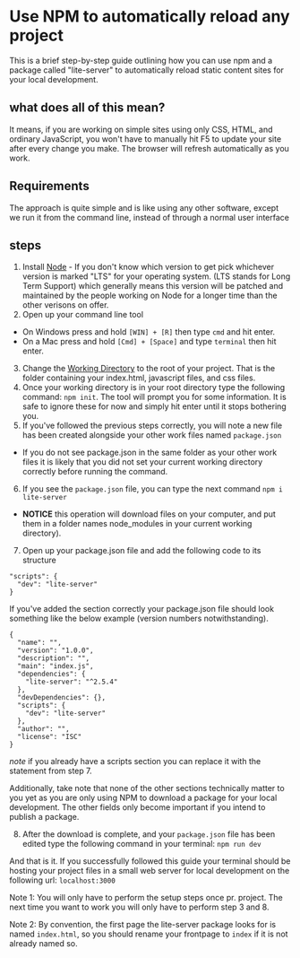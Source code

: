 # Use NPM to automatically reload any project
This is a brief step-by-step guide outlining how you can use npm and a package called "lite-server" to automatically reload static content sites for your local development.

## what does all of this mean?
It means, if you are working on simple sites using only CSS, HTML, and ordinary JavaScript, you won't have to manually hit F5 to update your site after every change you make. The browser will refresh automatically as you work.

## Requirements
The approach is quite simple and is like using any other software, except we run it from the command line, instead of through a normal user interface

## steps
1. Install [Node](https://nodejs.org/en/) - If you don't know which version to get pick whichever version is marked "LTS" for your operating system. (LTS stands for Long Term Support) which generally means this version will be patched and maintained by the people working on Node for a longer time than the other verisons on offer.
2. Open up your command line tool

* On Windows press and hold `[WIN] + [R]` then type `cmd` and hit enter.
* On a Mac press and hold `[Cmd] + [Space]` and type `terminal` then hit enter.

3. Change the [Working Directory](https://www.computerhope.com/jargon/c/currentd.htm) to the root of your project. That is the folder containing your index.html, javascript files, and css files.
4. Once your working directory is in your root directory type the following command: `npm init`. The tool will prompt you for some information. It is safe to ignore these for now and simply hit enter until it stops bothering you.
5. If you've followed the previous steps correctly, you will note a new file has been created alongside your other work files named `package.json`

* If you do not see package.json in the same folder as your other work files it is likely that you did not set your current working directory correctly before running the command.

6. If you see the `package.json` file, you can type the next command `npm i lite-server`

* **NOTICE** this operation will download files on your computer, and put them in a folder names node_modules in your current working directory).

7. Open up your package.json file and add the following code to its structure

```
"scripts": {
  "dev": "lite-server"
}
```

If you've added the section correctly your package.json file should look something like the below example (version numbers notwithstanding).
```
{
  "name": "",
  "version": "1.0.0",
  "description": "",
  "main": "index.js",
  "dependencies": {
    "lite-server": "^2.5.4"
  },
  "devDependencies": {},
  "scripts": {
    "dev": "lite-server"
  },
  "author": "",
  "license": "ISC"
}
```
*note* if you already have a scripts section you can replace it with the statement from step 7.

Additionally, take note that none of the other sections technically matter to you yet as you are only using NPM to download a package for your local development. The other fields only become important if you intend to publish a package.


8. After the download is complete, and your `package.json` file has been edited type the following command in your terminal: `npm run dev`

And that is it. If you successfully followed this guide your terminal should be hosting your project files in a small web server for local development on the following url: `localhost:3000`

Note 1: You will only have to perform the setup steps once pr. project. The next time you want to work you will only have to perform step 3 and 8.

Note 2: By convention, the first page the lite-server package looks for is named `index.html`, so you should rename your frontpage to `index` if it is not already named so.